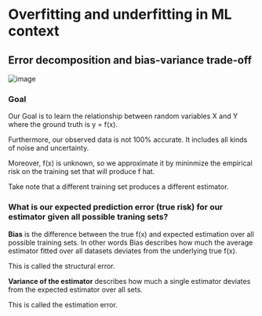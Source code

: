 # Overfitting and underfitting in ML context

## Error decomposition and bias-variance trade-off

![image](https://user-images.githubusercontent.com/34986276/130860468-e55bffeb-ba79-4fa5-bb10-ce6c4c7ccbb2.png)

### Goal

Our Goal is to learn the relationship between random variables X and Y where the ground truth is y = f(x). 

Furthermore, our observed data is not 100% accurate. It includes all kinds of noise and uncertainty. 

Moreover, f(x) is unknown, so we approximate it by mininmize the empirical risk on the training set that will produce f hat.

Take note that a different training set produces a different estimator.

### What is our expected prediction error (true risk) for our estimator given all possible traning sets?

**Bias** is the difference between the true f(x) and expected estimation over all possible training sets. In other words Bias describes how much the average estimator fitted over all datasets deviates from the underlying true f(x). 

This is called the structural error. 

**Variance of the estimator** describes how much a single estimator deviates from the expected estimator over all sets.

This is called the estimation error.





